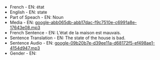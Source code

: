 - French - EN: état
- English - EN: state
- Part of Speach - EN: Noun
- Media - EN:  [google-abb065db-abb17dac-f9c7510e-c6991a8e-17643e08.mp3](./2.mp3)
- French Sentence - EN: L’état de la maison est mauvais.
- Sentence Translation - EN: The state of the house is bad.
- Sentence Audio - EN:  [google-09b20b7e-d39ee11a-d68172f5-ef498ae1-4154d947.mp3](./13.mp3)
- Gender - EN: 